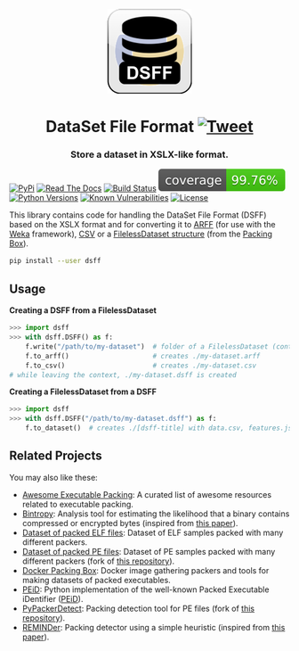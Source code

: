 <p align="center"><img src="https://github.com/packing-box/python-dsff/raw/main/docs/pages/imgs/logo.png"></p>
<h1 align="center">DataSet File Format <a href="https://twitter.com/intent/tweet?text=DataSet%20File%20Format%20-%20XSLX-based%20format%20for%20handling%20datasets.%0D%0ATiny%20library%20for%20handling%20a%20dataset%20as%20an%20XSLX%20and%20for%20converting%20it%20to%20ARFF,%20CSV%20or%20a%20FilelessDataset%20structure%20as%20for%20the%20Packing%20Box.%0D%0Ahttps%3a%2f%2fgithub%2ecom%2fpacking-box%2fpython-dsff%0D%0A&hashtags=python,dsff,machinelearning"><img src="https://img.shields.io/badge/Tweet--lightgrey?logo=twitter&style=social" alt="Tweet" height="20"/></a></h1>
<h3 align="center">Store a dataset in XSLX-like format.</h3>

[![PyPi](https://img.shields.io/pypi/v/dsff.svg)](https://pypi.python.org/pypi/dsff/)
[![Read The Docs](https://readthedocs.org/projects/python-dsff/badge/?version=latest)](https://python-dsff.readthedocs.io/en/latest/?badge=latest)
[![Build Status](https://github.com/packing-box/python-dsff/actions/workflows/python-package.yml/badge.svg)](https://github.com/dhondta/python-dsff/actions/workflows/python-package.yml)
[![Coverage Status](https://raw.githubusercontent.com/packing-box/python-dsff/main/docs/coverage.svg)](#)
[![Python Versions](https://img.shields.io/pypi/pyversions/dsff.svg)](https://pypi.python.org/pypi/dsff/)
[![Known Vulnerabilities](https://snyk.io/test/github/packing-box/python-dsff/badge.svg?targetFile=requirements.txt)](https://snyk.io/test/github/packing-box/python-dsff?targetFile=requirements.txt)
[![License](https://img.shields.io/pypi/l/dsff.svg)](https://pypi.python.org/pypi/dsff/)


This library contains code for handling the DataSet File Format (DSFF) based on the XSLX format and for converting it to [ARFF](https://www.cs.waikato.ac.nz/ml/weka/arff.html) (for use with the [Weka](https://www.cs.waikato.ac.nz/ml/weka) framework), [CSV](https://www.rfc-editor.org/rfc/rfc4180) or a [FilelessDataset structure](https://docker-packing-box.readthedocs.io/en/latest/usage/datasets.html) (from the [Packing Box](https://github.com/packing-box/docker-packing-box)).

```sh
pip install --user dsff
```

## Usage

**Creating a DSFF from a FilelessDataset**

```python
>>> import dsff
>>> with dsff.DSFF() as f:
    f.write("/path/to/my-dataset")  # folder of a FilelessDataset (containing data.csv, features.json and metadata.json)
    f.to_arff()                     # creates ./my-dataset.arff
    f.to_csv()                      # creates ./my-dataset.csv
# while leaving the context, ./my-dataset.dsff is created
```

**Creating a FilelessDataset from a DSFF**

```python
>>> import dsff
>>> with dsff.DSFF("/path/to/my-dataset.dsff") as f:
    f.to_dataset()  # creates ./[dsff-title] with data.csv, features.json and metadata.json
```

## Related Projects

You may also like these:

- [Awesome Executable Packing](https://github.com/packing-box/awesome-executable-packing): A curated list of awesome resources related to executable packing.
- [Bintropy](https://github.com/packing-box/bintropy): Analysis tool for estimating the likelihood that a binary contains compressed or encrypted bytes (inspired from [this paper](https://ieeexplore.ieee.org/document/4140989)).
- [Dataset of packed ELF files](https://github.com/packing-box/dataset-packed-elf): Dataset of ELF samples packed with many different packers.
- [Dataset of packed PE files](https://github.com/packing-box/dataset-packed-pe): Dataset of PE samples packed with many different packers (fork of [this repository](https://github.com/chesvectain/PackingData)).
- [Docker Packing Box](https://github.com/packing-box/docker-packing-box): Docker image gathering packers and tools for making datasets of packed executables.
- [PEiD](https://github.com/packing-box/peid): Python implementation of the well-known Packed Executable iDentifier ([PEiD](https://www.aldeid.com/wiki/PEiD)).
- [PyPackerDetect](https://github.com/packing-box/pypackerdetect): Packing detection tool for PE files (fork of [this repository](https://github.com/cylance/PyPackerDetect)).
- [REMINDer](https://github.com/packing-box/reminder): Packing detector using a simple heuristic (inspired from [this paper](https://ieeexplore.ieee.org/document/5404211)).


